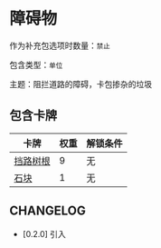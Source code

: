 # 障碍物

作为补充包选项时数量：`禁止`

包含类型：`单位`

主题：阻拦道路的障碍，卡包掺杂的垃圾

## 包含卡牌

卡牌 | 权重 | 解锁条件
--- | --- | ---
[挡路树根](../卡牌/挡路树根.md) | 9 | 无
[石块](../卡牌/石块.md) | 1 | 无

## CHANGELOG

- [0.2.0] 引入
